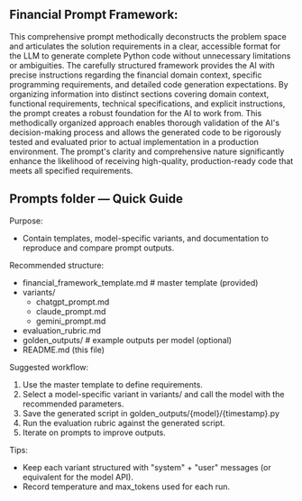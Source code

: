 ## Financial Prompt Framework:

This comprehensive prompt methodically deconstructs the problem space and articulates the solution requirements in a clear, accessible format for the LLM to generate complete Python code without unnecessary limitations or ambiguities. The carefully structured framework provides the AI with precise instructions regarding the financial domain context, specific programming requirements, and detailed code generation expectations. By organizing information into distinct sections covering domain context, functional requirements, technical specifications, and explicit instructions, the prompt creates a robust foundation for the AI to work from. This methodically organized approach enables thorough validation of the AI's decision-making process and allows the generated code to be rigorously tested and evaluated prior to actual implementation in a production environment. The prompt's clarity and comprehensive nature significantly enhance the likelihood of receiving high-quality, production-ready code that meets all specified requirements.

##  Prompts folder — Quick Guide

Purpose:
- Contain templates, model-specific variants, and documentation to reproduce and compare prompt outputs.

Recommended structure:
- financial_framework_template.md  # master template (provided)
- variants/
  - chatgpt_prompt.md
  - claude_prompt.md
  - gemini_prompt.md
- evaluation_rubric.md
- golden_outputs/  # example outputs per model (optional)
- README.md (this file)

Suggested workflow:
1. Use the master template to define requirements.
2. Select a model-specific variant in variants/ and call the model with the recommended parameters.
3. Save the generated script in golden_outputs/{model}/{timestamp}.py
4. Run the evaluation rubric against the generated script.
5. Iterate on prompts to improve outputs.

Tips:
- Keep each variant structured with "system" + "user" messages (or equivalent for the model API).
- Record temperature and max_tokens used for each run.
